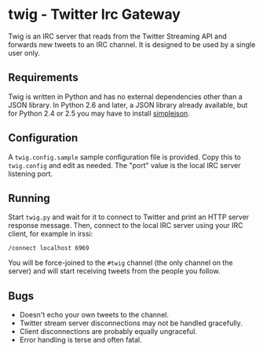 # twig - Twitter Irc Gateway

Twig is an IRC server that reads from the Twitter Streaming API and forwards
new tweets to an IRC channel. It is designed to be used by a single user only.

## Requirements

Twig is written in Python and has no external dependencies other than a JSON
library.  In Python 2.6 and later, a JSON library already available, but for
Python 2.4 or 2.5 you may have to install
[simplejson](http://code.google.com/p/simplejson/).

## Configuration

A `twig.config.sample` sample configuration file is provided. Copy this to
`twig.config` and edit as needed. The "port" value is the local IRC server
listening port.

## Running

Start `twig.py` and wait for it to connect to Twitter and print an HTTP server
response message.  Then, connect to the local IRC server using your IRC client,
for example in irssi:

    /connect localhost 6969

You will be force-joined to the `#twig` channel (the only channel on the
server) and will start receiving tweets from the people you follow.

## Bugs

- Doesn't echo your own tweets to the channel.
- Twitter stream server disconnections may not be handled gracefully.
- Client disconnections are probably equally ungraceful.
- Error handling is terse and often fatal.
